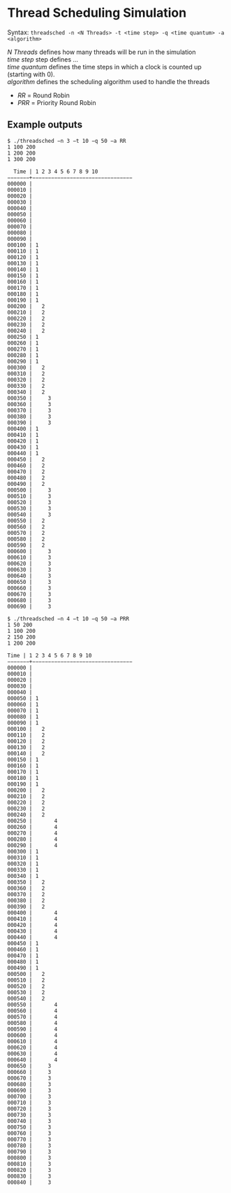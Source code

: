 # Thread Scheduling Simulation

Syntax: `threadsched -n <N Threads> -t <time step> -q <time quantum> -a <algorithm>`  

_N Threads_ defines how many threads will be run in the simulation\
_time step_ step defines ...\
_time quantum_ defines the time steps in which a clock is counted up (starting with 0).\
_algorithm_ defines the scheduling algorithm used to handle the threads
  - _RR_ = Round Robin
  - _PRR_ = Priority Round Robin


## Example outputs

```
$ ./threadsched −n 3 −t 10 −q 50 −a RR
1 100 200
1 200 200
1 300 200
  
  Time | 1 2 3 4 5 6 7 8 9 10
−−−−−−−+−−−−−−−−−−−−−−−−−−−−−−−−−−−−−−−−
000000 |
000010 |
000020 |
000030 |
000040 |
000050 |
000060 |
000070 |
000080 |
000090 |
000100 | 1
000110 | 1
000120 | 1
000130 | 1
000140 | 1
000150 | 1
000160 | 1
000170 | 1
000180 | 1
000190 | 1
000200 |   2
000210 |   2
000220 |   2
000230 |   2
000240 |   2
000250 | 1
000260 | 1
000270 | 1
000280 | 1
000290 | 1
000300 |   2
000310 |   2
000320 |   2
000330 |   2
000340 |   2
000350 |     3
000360 |     3
000370 |     3
000380 |     3
000390 |     3
000400 | 1
000410 | 1
000420 | 1
000430 | 1
000440 | 1
000450 |   2
000460 |   2
000470 |   2
000480 |   2
000490 |   2
000500 |     3
000510 |     3
000520 |     3
000530 |     3
000540 |     3
000550 |   2
000560 |   2
000570 |   2
000580 |   2
000590 |   2
000600 |     3
000610 |     3
000620 |     3
000630 |     3
000640 |     3
000650 |     3
000660 |     3
000670 |     3
000680 |     3
000690 |     3
```

```
$ ./threadsched −n 4 −t 10 −q 50 −a PRR
1 50 200
1 100 200
2 150 200
1 200 200

Time | 1 2 3 4 5 6 7 8 9 10
−−−−−−−+−−−−−−−−−−−−−−−−−−−−−−−−−−−−−−−−
000000 |
000010 |
000020 |
000030 |
000040 |
000050 | 1
000060 | 1
000070 | 1
000080 | 1
000090 | 1
000100 |   2
000110 |   2
000120 |   2
000130 |   2
000140 |   2
000150 | 1
000160 | 1
000170 | 1
000180 | 1
000190 | 1
000200 |   2
000210 |   2
000220 |   2
000230 |   2
000240 |   2
000250 |       4
000260 |       4
000270 |       4
000280 |       4
000290 |       4
000300 | 1
000310 | 1
000320 | 1
000330 | 1
000340 | 1
000350 |   2
000360 |   2
000370 |   2
000380 |   2
000390 |   2
000400 |       4
000410 |       4
000420 |       4
000430 |       4
000440 |       4
000450 | 1
000460 | 1
000470 | 1
000480 | 1
000490 | 1
000500 |   2
000510 |   2
000520 |   2
000530 |   2
000540 |   2
000550 |       4
000560 |       4
000570 |       4
000580 |       4
000590 |       4
000600 |       4
000610 |       4
000620 |       4
000630 |       4
000640 |       4
000650 |     3
000660 |     3
000670 |     3
000680 |     3
000690 |     3
000700 |     3
000710 |     3
000720 |     3
000730 |     3
000740 |     3
000750 |     3
000760 |     3
000770 |     3
000780 |     3
000790 |     3
000800 |     3
000810 |     3
000820 |     3
000830 |     3
000840 |     3
```
